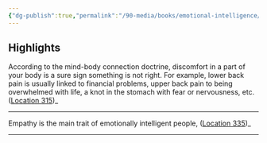 ```yaml
---
{"dg-publish":true,"permalink":"/90-media/books/emotional-intelligence/","title":"Emotional Intelligence","tags":["book"]}
---
```




## Highlights
According to the mind-body connection doctrine, discomfort in a part of your body is a sure sign something is not right. For example, lower back pain is usually linked to financial problems, upper back pain to being overwhelmed with life, a knot in the stomach with fear or nervousness, etc. ([Location 315](https://readwise.io/to_kindle?action=open&asin=B07P252R6Y&location=315))_

----
Empathy is the main trait of emotionally intelligent people, ([Location 335](https://readwise.io/to_kindle?action=open&asin=B07P252R6Y&location=335))_

----

